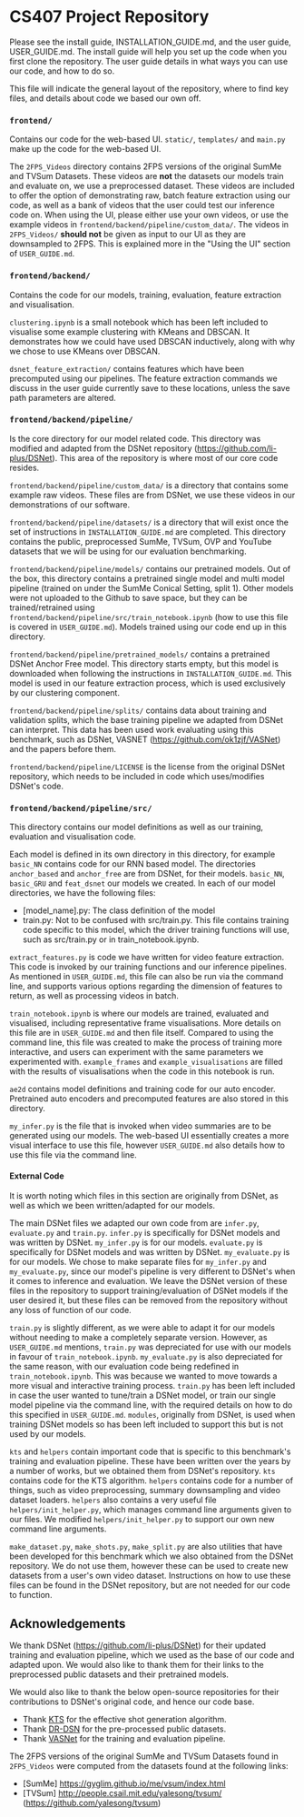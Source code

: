 # CS407 Project Repository

Please see the install guide, INSTALLATION_GUIDE.md, and the user guide, USER_GUIDE.md. The install guide will help you set up the code when you first clone the repository. The user guide details in what ways you can use our code, and how to do so.

This file will indicate the general layout of the repository, where to find key files, and details about code we based our own off.

### `frontend/` ###

Contains our code for the web-based UI. `static/`, `templates/` and `main.py` make up the code for the web-based UI.

The `2FPS_Videos` directory contains 2FPS versions of the original SumMe and TVSum Datasets. These videos are **not** the datasets our models train and evaluate on, we use a preprocessed dataset. These videos are included to offer the option of demonstrating raw, batch feature extraction using our code, as well as a bank of videos that the user could test our inference code on. When using the UI, please either use your own videos, or use the example videos in `frontend/backend/pipeline/custom_data/`. The videos in `2FPS_Videos/` **should not** be given as input to our UI as they are downsampled to 2FPS. This is explained more in the "Using the UI" section of `USER_GUIDE.md`.

### `frontend/backend/` ###

Contains the code for our models, training, evaluation, feature extraction and visualisation.

`clustering.ipynb` is a small notebook which has been left included to visualise some example clustering with KMeans and DBSCAN. It demonstrates how we could have used DBSCAN inductively, along with why we chose to use KMeans over DBSCAN.

`dsnet_feature_extraction/` contains features which have been precomputed using our pipelines. The feature extraction commands we discuss in the user guide currently save to these locations, unless the save path parameters are altered.

### `frontend/backend/pipeline/` ###

Is the core directory for our model related code. This directory was modified
and adapted from the DSNet repository (https://github.com/li-plus/DSNet). This area of the repository is where most of our core code resides.

`frontend/backend/pipeline/custom_data/` is a directory that contains some example raw videos. These files are from DSNet, we use these videos in our demonstrations of our software.

`frontend/backend/pipeline/datasets/` is a directory that will exist once the set of instructions in `INSTALLATION_GUIDE.md` are completed. This directory contains the public, preprocessed SumMe, TVSum, OVP and YouTube datasets that we will be using for our evaluation benchmarking.

`frontend/backend/pipeline/models/` contains our pretrained models. Out of the box, this directory contains a pretrained single model and multi model pipeline (trained on under the SumMe Conical Setting, split 1). Other models were not uploaded to the Github to save space, but they can be trained/retrained using `frontend/backend/pipeline/src/train_notebook.ipynb` (how to use this file is covered in `USER_GUIDE.md`). Models trained using our code end up in this directory.

`frontend/backend/pipeline/pretrained_models/` contains a pretrained DSNet Anchor Free model. This directory starts empty, but this model is downloaded when following the instructions in `INSTALLATION_GUIDE.md`. This model is used in our feature extraction process, which is used exclusively by our clustering component.

`frontend/backend/pipeline/splits/` contains data about training and validation splits, which the base training pipeline we adapted from DSNet can interpret. This data has been used work evaluating using this benchmark, such as DSNet, VASNET (https://github.com/ok1zjf/VASNet) and the papers before them.

`frontend/backend/pipeline/LICENSE` is the license from the original DSNet repository, which needs to be included in code which uses/modifies DSNet's code.

### `frontend/backend/pipeline/src/` ###

This directory contains our model definitions as well as our training, evaluation and visualisation code.

Each model is defined in its own directory in this directory, for example `basic_NN` contains code for our RNN based model. The directories `anchor_based` and `anchor_free` are from DSNet, for their models. `basic_NN`, `basic_GRU` and `feat_dsnet` our models we created. In each of our model directories, we have the following files:

- [model_name].py: The class definition of the model
- train.py: Not to be confused with src/train.py. This file contains training code specific to this model, which the driver training functions will use, such as src/train.py or in train_notebook.ipynb.

`extract_features.py` is code we have written for video feature extraction. This code is invoked by our training functions and our inference pipelines. As mentioned in `USER_GUIDE.md`, this file can also be run via the command line, and supports various options regarding the dimension of features to return, as well as processing videos in batch.

`train_notebook.ipynb` is where our models are trained, evaluated and visualised, including representative frame visualisations. More details on this file are in `USER_GUIDE.md` and then file itself. Compared to using the command line, this file was created to make the process of training more interactive, and users can experiment with the same parameters we experimented with. `example_frames` and `example_visualisations` are filled with the results of visualisations when the code in this notebook is run.

`ae2d` contains model definitions and training code for our auto encoder. Pretrained auto encoders and precomputed features are also stored in this directory.

`my_infer.py` is the file that is invoked when video summaries are to be generated using our models. The web-based UI essentially creates a more visual interface to use this file, however `USER_GUIDE.md` also details how to use this file via the command line.

#### External Code ####

It is worth noting which files in this section are originally from DSNet, as well as which we been written/adapted for our models.

The main DSNet files we adapted our own code from are `infer.py`, `evaluate.py` and `train.py`. `infer.py` is specifically for DSNet models and was written by DSNet. `my_infer.py` is for our models. `evaluate.py` is specifically for DSNet models and was written by DSNet. `my_evaluate.py` is for our models. We chose to make separate files for `my_infer.py` and `my_evaluate.py`, since our model's pipeline is very different to DSNet's when it comes to inference and evaluation. We leave the DSNet version of these files in the repository to support training/evaluation of DSNet models if the user desired it, but these files can be removed from the repository without any loss of function of our code.

`train.py` is slightly different, as we were able to adapt it for our models without needing to make a completely separate version. However, as `USER_GUIDE.md` mentions, `train.py` was depreciated for use with our models in favour of `train_notebook.ipynb`. `my_evaluate.py` is also depreciated for the same reason, with our evaluation code being redefined in `train_notebook.ipynb`. This was because we wanted to move towards a more visual and interactive training process. `train.py` has been left included in case the user wanted to tune/train a DSNet model, or train our single model pipeline via the command line, with the required details on how to do this specified in `USER_GUIDE.md`. `modules`, originally from DSNet, is used when training DSNet models so has been left included to support this but is not used by our models.

`kts` and `helpers` contain important code that is specific to this benchmark's training and evaluation pipeline. These have been written over the years by a number of works, but we obtained them from DSNet's repository. `kts` contains code for the KTS algorithm. `helpers` contains code for a number of things, such as video preprocessing, summary downsampling and video dataset loaders. `helpers` also contains a very useful file `helpers/init_helper.py`, which manages command line arguments given to our files. We modified `helpers/init_helper.py` to support our own new command line arguments.

`make_dataset.py`, `make_shots.py`, `make_split.py` are also utilities that have been developed for this benchmark which we also obtained from the DSNet repository. We do not use them, however these can be used to create new datasets from a user's own video dataset. Instructions on how to use these files can be found in the DSNet repository, but are not needed for our code to function.

## Acknowledgements

We thank DSNet (https://github.com/li-plus/DSNet) for their updated training and evaluation pipeline, which we used as the base of our code and adapted upon. We would also like to thank them for their links to the preprocessed public datasets and their pretrained models.

We would also like to thank the below open-source repositories for their contributions to DSNet's original code, and hence our code base.

+ Thank [KTS](https://github.com/pathak22/videoseg/tree/master/lib/kts) for the effective shot generation algorithm.
+ Thank [DR-DSN](https://github.com/KaiyangZhou/pytorch-vsumm-reinforce) for the pre-processed public datasets.
+ Thank [VASNet](https://github.com/ok1zjf/VASNet) for the training and evaluation pipeline.

The 2FPS versions of the original SumMe and TVSum Datasets found in `2FPS_Videos` were computed from the datasets found at the following links:

+ [SumMe] https://gyglim.github.io/me/vsum/index.html
+ [TVSum] http://people.csail.mit.edu/yalesong/tvsum/ (https://github.com/yalesong/tvsum)
